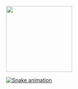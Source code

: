 <div>
  <a href="https://github.com/severinocarlos">
  <img height="180em" src="https://github-readme-stats.vercel.app/api?username=severinocarlos&show_icons=true&theme=dark&include_all_commits=true&count_private=true"/>
</div>

<div> 
 
  ![Snake animation](https://github.com/severinocarlo/severinocarlos/blob/output/github-contribution-grid-snake.svg)
 
</div>
